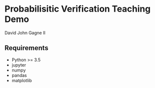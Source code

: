 # Probabilisitic Verification Teaching Demo

David John Gagne II

## Requirements
* Python >= 3.5
* jupyter 
* numpy
* pandas
* matplotlib

